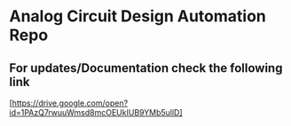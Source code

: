 # Analog Circuit Design Automation Repo
## For updates/Documentation check the following link

[https://drive.google.com/open?id=1PAzQ7rwuuWmsd8mcOEUkIUB9YMb5ullD]


